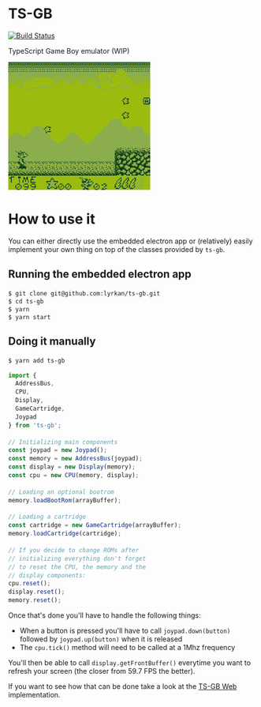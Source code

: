TS-GB
===

[![Build Status](https://travis-ci.org/Lyrkan/ts-gb.svg?branch=master)](https://travis-ci.org/Lyrkan/ts-gb)

TypeScript Game Boy emulator (WIP)

![Asterix ran on ts-gb](images/asterix.gif)

# How to use it

You can either directly use the embedded electron app or (relatively)
easily implement your own thing on top of the classes provided by `ts-gb`.

## Running the embedded electron app

```
$ git clone git@github.com:lyrkan/ts-gb.git
$ cd ts-gb
$ yarn
$ yarn start
```

## Doing it manually

```
$ yarn add ts-gb
```


```ts
import {
  AddressBus,
  CPU,
  Display,
  GameCartridge,
  Joypad
} from 'ts-gb';

// Initializing main components
const joypad = new Joypad();
const memory = new AddressBus(joypad);
const display = new Display(memory);
const cpu = new CPU(memory, display);

// Loading an optional bootrom
memory.loadBootRom(arrayBuffer);

// Loading a cartridge
const cartridge = new GameCartridge(arrayBuffer);
memory.loadCartridge(cartridge);

// If you decide to change ROMs after
// initializing everything don't forget
// to reset the CPU, the memory and the
// display components:
cpu.reset();
display.reset();
memory.reset();
```

Once that's done you'll have to handle the following things:

* When a button is pressed you'll have to call `joypad.down(button)`
  followed by `joypad.up(button)` when it is released
* The `cpu.tick()` method will need to be called at a 1Mhz frequency

You'll then be able to call `display.getFrontBuffer()` everytime
you want to refresh your screen (the closer from 59.7 FPS the
better).

If you want to see how that can be done take a look at the
[TS-GB Web](https://github.com/Lyrkan/ts-gb-web) implementation.

